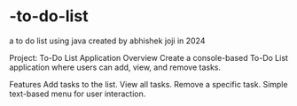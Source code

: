 # -to-do-list
a to do list using java created by abhishek joji  in 2024 

Project: To-Do List Application
Overview
Create a console-based To-Do List application where users can add, view, and remove tasks.

Features
Add tasks to the list.
View all tasks.
Remove a specific task.
Simple text-based menu for user interaction.
